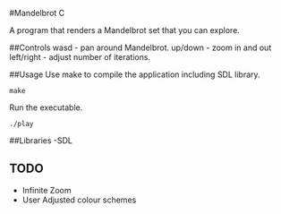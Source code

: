 #Mandelbrot C

A program that renders a Mandelbrot set that you can explore. 

##Controls
wasd - pan around Mandelbrot.
up/down - zoom in and out
left/right - adjust number of iterations. 

##Usage
Use make to compile the application including SDL library.
```
make
```

Run the executable. 
```
./play

```

##Libraries
-SDL

## TODO
- Infinite Zoom
- User Adjusted colour schemes
